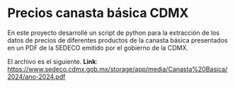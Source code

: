 # Precios canasta básica CDMX

En este proyecto desarrollé un script de python para la extracción de los datos de precios de diferentes productos de la canasta básica presentados en un PDF de la SEDECO emitido por el gobierno de la CDMX.

El archivo es el siguiente.
**Link**: https://www.sedeco.cdmx.gob.mx/storage/app/media/Canasta%20Basica/2024/ano-2024.pdf
